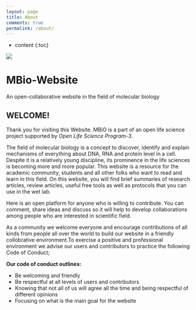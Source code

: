 ```yaml
---
layout: page
title: About
comments: true
permalink: /about/
---
```

* content
{:toc}

![](https://user-images.githubusercontent.com/78427322/117457772-3e293880-af52-11eb-8943-5e2deda245ea.jpg)

# MBio-Website
An open-collaborative website in the field of molecular biology

## WELCOME!
Thank you for visiting this Website. MBiO is a part of an open life science project supported by *Open Life Science Program-3*. 

The field of molecular biology is a concept to discover, identify and explain mechanisms of everything about DNA, RNA and protein level in a cell. Despite it is a relatively young discipline, its prominence in the life sciences is becoming more and more popular. This website is a resource for the academic community, students and all other folks who want to read and learn in this field. On this website, you will find brief summaries of research articles, review articles, useful free tools as well as protocols that you can use in the wet lab. 

Here is an open platform for anyone who is willing to contribute. You can comment, share ideas and discuss so it will help to develop collaborations among people who are interested in scientific field. 

As a community we welcome everyone and encourage contributions of all kinds from people all over the world to build our website in a friendly collobrative environment.To exercise a positive and professional environment we advise our users and contributors to practice the following Code of Conduct;

**Our code of conduct outlines:**

- Be welcoming and friendly
- Be respectful at all levels of users and contributors
- Knowing that not all of us will agree all the time and being respectful of different opinions
- Focusing on what is the main goal for the website



